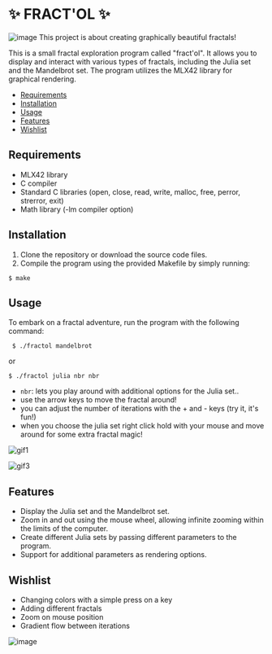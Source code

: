 # ✨ FRACT'OL ✨
![image](https://im3.ezgif.com/tmp/ezgif-3-8859c06f30.png)
This project is about creating graphically beautiful fractals!

This is a small fractal exploration program called "fract'ol". It allows you to display and interact with various types of fractals, including the Julia set and the Mandelbrot set. The program utilizes the MLX42 library for graphical rendering.

- [Requirements](#requirements)
- [Installation](#installation)
- [Usage](#usage)
- [Features](#features)
- [Wishlist](#wishlist)

## Requirements
- MLX42 library
- C compiler
- Standard C libraries (open, close, read, write, malloc, free, perror, strerror, exit)
- Math library (-lm compiler option)

## Installation
1. Clone the repository or download the source code files.
2. Compile the program using the provided Makefile by simply running:

```$ make```


## Usage
To embark on a fractal adventure, run the program with the following command:

``` $ ./fractol mandelbrot```

or

```$ ./fractol julia nbr nbr ```

- `nbr`: lets you play around with additional options for the Julia set..
- use the arrow keys to move the fractal around!
- you can adjust the number of iterations with the + and - keys (try it, it's fun!)
- when you choose the julia set right click hold with your mouse and move around for some extra fractal magic!

![gif1](https://github.com/DjoykeAbyah/FRACT-OL/assets/115019123/93064cba-edc9-4232-b097-57493514862d)

![gif3](https://github.com/DjoykeAbyah/FRACT-OL/assets/115019123/8e0f67cc-ba69-47b2-9207-84af18184b1e)


## Features
- Display the Julia set and the Mandelbrot set.
- Zoom in and out using the mouse wheel, allowing infinite zooming within the limits of the computer.
- Create different Julia sets by passing different parameters to the program.
- Support for additional parameters as rendering options.


## Wishlist
- Changing colors with a simple press on a key
- Adding different fractals
- Zoom on mouse position
- Gradient flow between iterations

![image](https://im3.ezgif.com/tmp/ezgif-3-e8569e9688.png)
